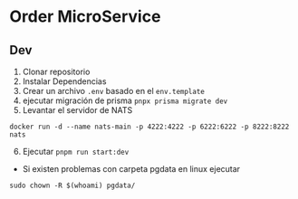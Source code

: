 # Order MicroService

## Dev

1. Clonar repositorio
2. Instalar Dependencias
3. Crear un archivo `.env` basado en el `env.template`
4. ejecutar migración de prisma `pnpx prisma migrate dev`
5. Levantar el servidor de NATS

```
docker run -d --name nats-main -p 4222:4222 -p 6222:6222 -p 8222:8222 nats
```

6. Ejecutar `pnpm run start:dev`

- Si existen problemas con carpeta pgdata en linux ejecutar

```
sudo chown -R $(whoami) pgdata/
```
